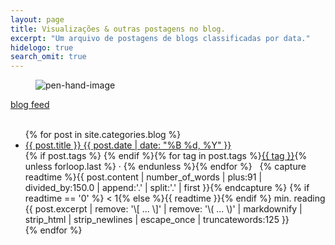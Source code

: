 ```yaml
---
layout: page
title: Visualizações & outras postagens no blog.
excerpt: "Um arquivo de postagens de blogs classificadas por data."
hidelogo: true
search_omit: true
---
```

<figure>
    <img src="https://i.giphy.com/3oEduIMgzI1StP2UaQ.gif" alt="pen-hand-image" class="center non-selectable"/>
</figure>
<div class="no-print pull-right quote-text"><i class="fa fa-rss"></i> <a href="/feed.blog.xml" target="_blank">blog feed</a></div><br/>

<ul class="post-list">
{% for post in site.categories.blog %}
  <li>
    <article>
		<a href="{{ post.url }}">{{ post.title }} <span class="entry-date"><time datetime="{{ post.date | date_to_xmlschema }}">{{ post.date | date: "%B %d, %Y" }}</time></span></a>
	</article>
    <footer>
	  <span>{% if post.tags %}<i class="fa fa-tags"></i>&nbsp;{% endif %}{% for tag in post.tags %}<a href="/tags/#{{ tag }}" title="Posts tagged {{ tag }}">{{ tag }}</a>{% unless forloop.last %}&nbsp;·&nbsp;{% endunless %}{% endfor %}&nbsp;&nbsp;</span>
	  <span>{% capture readtime %}{{ post.content | number_of_words | plus:91 | divided_by:150.0 | append:'.' | split:'.' | first }}{% endcapture %}<i class="fa fa-clock-o"></i>&nbsp;{% if readtime == '0' %} &lt; 1{% else %}{{ readtime }}{% endif %} min. reading</span>
	  <span class="excerpt">{{ post.excerpt | remove: '\[ ... \]' | remove: '\( ... \)' | markdownify | strip_html | strip_newlines | escape_once | truncatewords:125 }}</span>
    </footer>
  </li>
{% endfor %}
</ul>
